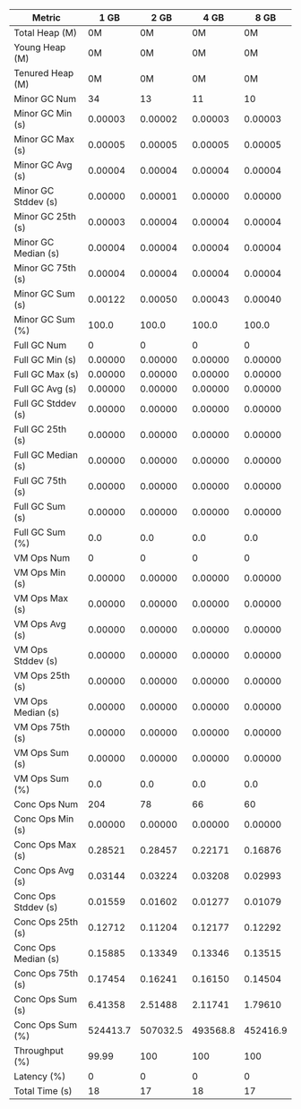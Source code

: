 | Metric | 1 GB | 2 GB | 4 GB | 8 GB |
|------|----|----|----|----|
| Total Heap (M) | 0M | 0M | 0M | 0M |
| Young Heap (M) | 0M | 0M | 0M | 0M |
| Tenured Heap (M) | 0M | 0M | 0M | 0M |
| Minor GC Num | 34 | 13 | 11 | 10 |
| Minor GC Min (s) | 0.00003 | 0.00002 | 0.00003 | 0.00003 |
| Minor GC Max (s) | 0.00005 | 0.00005 | 0.00005 | 0.00005 |
| Minor GC Avg (s) | 0.00004 | 0.00004 | 0.00004 | 0.00004 |
| Minor GC Stddev (s) | 0.00000 | 0.00001 | 0.00000 | 0.00000 |
| Minor GC 25th (s) | 0.00003 | 0.00004 | 0.00004 | 0.00004 |
| Minor GC Median (s) | 0.00004 | 0.00004 | 0.00004 | 0.00004 |
| Minor GC 75th (s) | 0.00004 | 0.00004 | 0.00004 | 0.00004 |
| Minor GC Sum (s) | 0.00122 | 0.00050 | 0.00043 | 0.00040 |
| Minor GC Sum (%) | 100.0 | 100.0 | 100.0 | 100.0 |
| Full GC Num | 0 | 0 | 0 | 0 |
| Full GC Min (s) | 0.00000 | 0.00000 | 0.00000 | 0.00000 |
| Full GC Max (s) | 0.00000 | 0.00000 | 0.00000 | 0.00000 |
| Full GC Avg (s) | 0.00000 | 0.00000 | 0.00000 | 0.00000 |
| Full GC Stddev (s) | 0.00000 | 0.00000 | 0.00000 | 0.00000 |
| Full GC 25th (s) | 0.00000 | 0.00000 | 0.00000 | 0.00000 |
| Full GC Median (s) | 0.00000 | 0.00000 | 0.00000 | 0.00000 |
| Full GC 75th (s) | 0.00000 | 0.00000 | 0.00000 | 0.00000 |
| Full GC Sum (s) | 0.00000 | 0.00000 | 0.00000 | 0.00000 |
| Full GC Sum (%) | 0.0 | 0.0 | 0.0 | 0.0 |
| VM Ops Num | 0 | 0 | 0 | 0 |
| VM Ops Min (s) | 0.00000 | 0.00000 | 0.00000 | 0.00000 |
| VM Ops Max (s) | 0.00000 | 0.00000 | 0.00000 | 0.00000 |
| VM Ops Avg (s) | 0.00000 | 0.00000 | 0.00000 | 0.00000 |
| VM Ops Stddev (s) | 0.00000 | 0.00000 | 0.00000 | 0.00000 |
| VM Ops 25th (s) | 0.00000 | 0.00000 | 0.00000 | 0.00000 |
| VM Ops Median (s) | 0.00000 | 0.00000 | 0.00000 | 0.00000 |
| VM Ops 75th (s) | 0.00000 | 0.00000 | 0.00000 | 0.00000 |
| VM Ops Sum (s) | 0.00000 | 0.00000 | 0.00000 | 0.00000 |
| VM Ops Sum (%) | 0.0 | 0.0 | 0.0 | 0.0 |
| Conc Ops Num | 204 | 78 | 66 | 60 |
| Conc Ops Min (s) | 0.00000 | 0.00000 | 0.00000 | 0.00000 |
| Conc Ops Max (s) | 0.28521 | 0.28457 | 0.22171 | 0.16876 |
| Conc Ops Avg (s) | 0.03144 | 0.03224 | 0.03208 | 0.02993 |
| Conc Ops Stddev (s) | 0.01559 | 0.01602 | 0.01277 | 0.01079 |
| Conc Ops 25th (s) | 0.12712 | 0.11204 | 0.12177 | 0.12292 |
| Conc Ops Median (s) | 0.15885 | 0.13349 | 0.13346 | 0.13515 |
| Conc Ops 75th (s) | 0.17454 | 0.16241 | 0.16150 | 0.14504 |
| Conc Ops Sum (s) | 6.41358 | 2.51488 | 2.11741 | 1.79610 |
| Conc Ops Sum (%) | 524413.7 | 507032.5 | 493568.8 | 452416.9 |
| Throughput (%) | 99.99 | 100 | 100 | 100 |
| Latency (%) | 0 | 0 | 0 | 0 |
| Total Time (s) | 18 | 17 | 18 | 17 |
